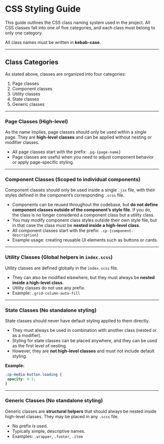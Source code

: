 # CSS Styling Guide

This guide outlines the CSS class naming system used in the project.
All CSS classes fall into one of five categories, and each class must belong to
only one category.

All class names must be written in **kebab-case**.

---

## Class Categories
As stated above, classes are organized into four categories:

1. Page classes
2. Component classes
3. Utility classes
4. State classes
5. Generic classes

---

### Page Classes (High-level)
As the name implies, page classes should only be used within a single page.
They are **high-level classes** and can be applied without nesting or modifier
classes.

- All page classes start with the prefix: `.pg-{page-name}`
- Page classes are useful when you need to adjust component behavior or apply
page-specific styling.

---

### Component Classes (Scoped to individual components)
Component classes should only be used inside a single `.jsx` file, with their
styles defined in the component’s corresponding `.scss` file.

- Components can be reused throughout the codebase, but **do not define
component classes outside of the component’s style file**. If you do, the class
is no longer considered a component class but a utility class.
- You may modify component class styles outside their own style file, but in
that case the class must be **nested inside a high-level class**.
- All component classes start with the prefix: `.cp-{component-description}`
- Example usage: creating reusable UI elements such as buttons or cards.

---

### Utility Classes (Global helpers in `index.scss`)
Utility classes are defined globally in the `index.scss` file.

- They can also be modified elsewhere, but they must always be **nested inside
a high-level class**.
- Utility classes do not use any prefix.
- Example: `.grid-column-auto-fill`

---

### State Classes (No standalone styling)
State classes should never have default styling applied to them directly.

- They must always be used in combination with another class (nested or as a
modifier).
- Styling for state classes can be placed anywhere, and they can be used as the
first level of nesting.
- However, they are **not high-level classes** and must not include default
styling.

**Example:**
```css
.cp-media-button.loading {
 opacity: 0.5;
}
```

---

### Generic Classes (No standalone styling)

Generic classes are **structural helpers** that should always be nested inside
high-level classes. They may be placed in any `.scss` file.

- No prefix is used.
- Typically simple, descriptive names.
- Examples: `.wrapper`, `.footer`, `.item`
